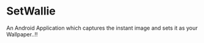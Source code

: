 # SetWallie
An Android Application which captures the instant image and sets it as your Wallpaper..!!
